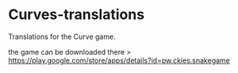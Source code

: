 # Curves-translations
Translations for the Curve game.

the game can be downloaded there > https://play.google.com/store/apps/details?id=pw.ckies.snakegame
